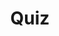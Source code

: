---
toc: true
comments: false
layout: post
title: Quiz
description: Quiz project (hopefully)
type: tangibles
courses: { compsci: {week: 1} }
---